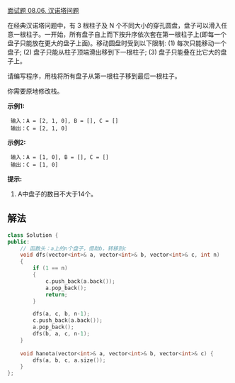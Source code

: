 [面试题 08.06. 汉诺塔问题](https://leetcode.cn/problems/hanota-lcci/)

在经典汉诺塔问题中，有 3 根柱子及 N 个不同大小的穿孔圆盘，盘子可以滑入任意一根柱子。一开始，所有盘子自上而下按升序依次套在第一根柱子上(即每一个盘子只能放在更大的盘子上面)。移动圆盘时受到以下限制:
(1) 每次只能移动一个盘子;
(2) 盘子只能从柱子顶端滑出移到下一根柱子;
(3) 盘子只能叠在比它大的盘子上。

请编写程序，用栈将所有盘子从第一根柱子移到最后一根柱子。

你需要原地修改栈。

**示例1:**

```
 输入：A = [2, 1, 0], B = [], C = []
 输出：C = [2, 1, 0]
```

**示例2:**

```
 输入：A = [1, 0], B = [], C = []
 输出：C = [1, 0]
```

**提示:**

1. A中盘子的数目不大于14个。



## 解法

```cc
class Solution {
public: 
    // 函数头：a上的n个盘子，借助b，转移到c
    void dfs(vector<int>& a, vector<int>& b, vector<int>& c, int n)
    {
        if (1 == n)
        {
            c.push_back(a.back());
            a.pop_back();
            return;
        }

        dfs(a, c, b, n-1);
        c.push_back(a.back());
        a.pop_back();
        dfs(b, a, c, n-1);
    }
    
    void hanota(vector<int>& a, vector<int>& b, vector<int>& c) {
        dfs(a, b, c, a.size());
    }
};
```

